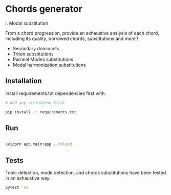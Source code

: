 # Chords generator

I. Modal substitution

From a chord progression, provide an exhaustive analysis of each chord, including its quality, borrowed chords, substitutions and more !

- Secondary dominants
- Triton substitutions
- Parralel Modes substitutions
- Modal harmonization substitutions

## Installation

Install requirements.txt dependencies first with:

```bash
# Add any virtualenv first

pip install -r requirements.txt
```

## Run

```bash

uvicorn app.main:app --reload
```

## Tests

Tonic detection, mode detection, and chords substitutions have been tested in an exhaustive way.

```bash
pytest -vs
```
